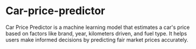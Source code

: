 # Car-price-predictor
Car Price Predictor is a machine learning model that estimates a car's price based on factors like brand, year, kilometers driven, and fuel type. It helps users make informed decisions by predicting fair market prices accurately.
